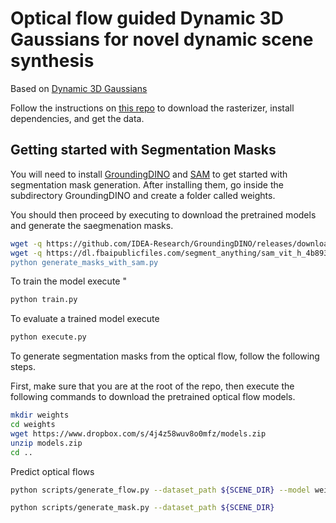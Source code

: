 # Optical flow guided Dynamic 3D Gaussians for novel dynamic scene synthesis

Based on [Dynamic 3D Gaussians](https://dynamic3dgaussians.github.io/) 

Follow the instructions on [this repo](https://github.com/JonathonLuiten/Dynamic3DGaussians) to download the rasterizer, install dependencies, and get the data. 

## Getting started with Segmentation Masks
You will need to install [GroundingDINO](https://github.com/IDEA-Research/GroundingDINO) and [SAM](https://github.com/facebookresearch/segment-anything) to get started with segmentation mask generation. After installing them, go inside the subdirectory GroundingDINO and create a folder called weights. 

You should then proceed by executing to download the pretrained models and generate the saegmenation masks.

```bash
wget -q https://github.com/IDEA-Research/GroundingDINO/releases/download/v0.1.0-alpha/groundingdino_swint_ogc.pth
wget -q https://dl.fbaipublicfiles.com/segment_anything/sam_vit_h_4b8939.pth" to download the pretrained models.
python generate_masks_with_sam.py
```


To train the model execute "
```bash
python train.py
```
To evaluate a trained model execute 

```bash
python execute.py
```
To generate segmentation masks from the optical flow, follow the following steps. 

First, make sure that you are at the root of the repo, then execute the following commands to download the pretrained optical flow models.

```bash
mkdir weights
cd weights
wget https://www.dropbox.com/s/4j4z58wuv8o0mfz/models.zip
unzip models.zip
cd ..
```

Predict optical flows

```bash
python scripts/generate_flow.py --dataset_path ${SCENE_DIR} --model weights/raft-things.pth
```

```bash
python scripts/generate_mask.py --dataset_path ${SCENE_DIR}
```

